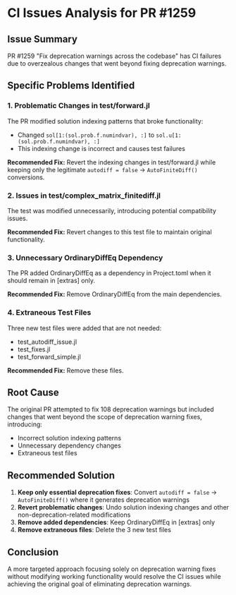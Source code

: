 # CI Issues Analysis for PR #1259

## Issue Summary

PR #1259 "Fix deprecation warnings across the codebase" has CI failures due to overzealous changes that went beyond fixing deprecation warnings.

## Specific Problems Identified

### 1. Problematic Changes in test/forward.jl

The PR modified solution indexing patterns that broke functionality:
- Changed `sol[1:(sol.prob.f.numindvar), :]` to `sol.u[1:(sol.prob.f.numindvar), :]`
- This indexing change is incorrect and causes test failures

**Recommended Fix:** Revert the indexing changes in test/forward.jl while keeping only the legitimate `autodiff = false` → `AutoFiniteDiff()` conversions.

### 2. Issues in test/complex_matrix_finitediff.jl

The test was modified unnecessarily, introducing potential compatibility issues.

**Recommended Fix:** Revert changes to this test file to maintain original functionality.

### 3. Unnecessary OrdinaryDiffEq Dependency

The PR added OrdinaryDiffEq as a dependency in Project.toml when it should remain in [extras] only.

**Recommended Fix:** Remove OrdinaryDiffEq from the main dependencies.

### 4. Extraneous Test Files

Three new test files were added that are not needed:
- test_autodiff_issue.jl
- test_fixes.jl  
- test_forward_simple.jl

**Recommended Fix:** Remove these files.

## Root Cause

The original PR attempted to fix 108 deprecation warnings but included changes that went beyond the scope of deprecation warning fixes, introducing:
- Incorrect solution indexing patterns
- Unnecessary dependency changes
- Extraneous test files

## Recommended Solution

1. **Keep only essential deprecation fixes**: Convert `autodiff = false` → `AutoFiniteDiff()` where it generates deprecation warnings
2. **Revert problematic changes**: Undo solution indexing changes and other non-deprecation-related modifications
3. **Remove added dependencies**: Keep OrdinaryDiffEq in [extras] only
4. **Remove extraneous files**: Delete the 3 new test files

## Conclusion

A more targeted approach focusing solely on deprecation warning fixes without modifying working functionality would resolve the CI issues while achieving the original goal of eliminating deprecation warnings.